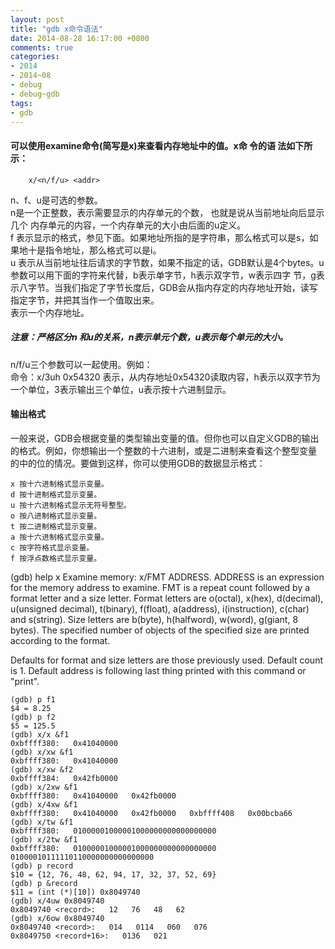 ```yaml
---
layout: post
title: "gdb x命令语法"
date: 2014-08-28 16:17:00 +0800
comments: true
categories:
- 2014
- 2014~08
- debug
- debug~gdb
tags:
- gdb
---
```

#### 可以使用examine命令(简写是x)来查看内存地址中的值。x命 令的语 法如下所示：
```
	x/<n/f/u> <addr>  
```
n、f、u是可选的参数。  
n是一个正整数，表示需要显示的内存单元的个数， 也就是说从当前地址向后显示几个 内存单元的内容，一个内存单元的大小由后面的u定义。  
f 表示显示的格式，参见下面。如果地址所指的是字符串，那么格式可以是s，如果地十是指令地址，那么格式可以是i。  
u 表示从当前地址往后请求的字节数，如果不指定的话，GDB默认是4个bytes。u参数可以用下面的字符来代替，b表示单字节，h表示双字节，w表示四字 节，g表示八字节。当我们指定了字节长度后，GDB会从指内存定的内存地址开始，读写指定字节，并把其当作一个值取出来。  
<addr>表示一个内存地址。

##### 注意：严格区分n 和u的关系，n表示单元个数，u表示每个单元的大小。  
n/f/u三个参数可以一起使用。例如：  
命令：x/3uh 0x54320 表示，从内存地址0x54320读取内容，h表示以双字节为一个单位，3表示输出三个单位，u表示按十六进制显示。

#### 输出格式
一般来说，GDB会根据变量的类型输出变量的值。但你也可以自定义GDB的输出的格式。例如，你想输出一个整数的十六进制，或是二进制来查看这个整型变量 的中的位的情况。要做到这样，你可以使用GDB的数据显示格式：
```
x 按十六进制格式显示变量。
d 按十进制格式显示变量。
u 按十六进制格式显示无符号整型。
o 按八进制格式显示变量。
t 按二进制格式显示变量。
a 按十六进制格式显示变量。
c 按字符格式显示变量。
f 按浮点数格式显示变量。
```
(gdb) help x
Examine memory: x/FMT ADDRESS.
ADDRESS is an expression for the memory address to examine.
FMT is a repeat count followed by a format letter and a size letter.
Format letters are o(octal), x(hex), d(decimal), u(unsigned decimal),
t(binary), f(float), a(address), i(instruction), c(char) and s(string).
Size letters are b(byte), h(halfword), w(word), g(giant, 8 bytes).
The specified number of objects of the specified size are printed
according to the format.

Defaults for format and size letters are those previously used.
Default count is 1. Default address is following last thing printed
with this command or "print".
```
(gdb) p f1
$4 = 8.25
(gdb) p f2
$5 = 125.5
(gdb) x/x &f1
0xbffff380:   0x41040000
(gdb) x/xw &f1
0xbffff380:   0x41040000
(gdb) x/xw &f2
0xbffff384:   0x42fb0000
(gdb) x/2xw &f1
0xbffff380:   0x41040000   0x42fb0000
(gdb) x/4xw &f1
0xbffff380:   0x41040000   0x42fb0000   0xbffff408   0x00bcba66
(gdb) x/tw &f1
0xbffff380:   01000001000001000000000000000000
(gdb) x/2tw &f1
0xbffff380:   01000001000001000000000000000000   01000010111110110000000000000000
(gdb) p record
$10 = {12, 76, 48, 62, 94, 17, 32, 37, 52, 69}
(gdb) p &record
$11 = (int (*)[10]) 0x8049740
(gdb) x/4uw 0x8049740
0x8049740 <record>:   12   76   48   62
(gdb) x/6ow 0x8049740
0x8049740 <record>:   014   0114   060   076
0x8049750 <record+16>:   0136   021
```

